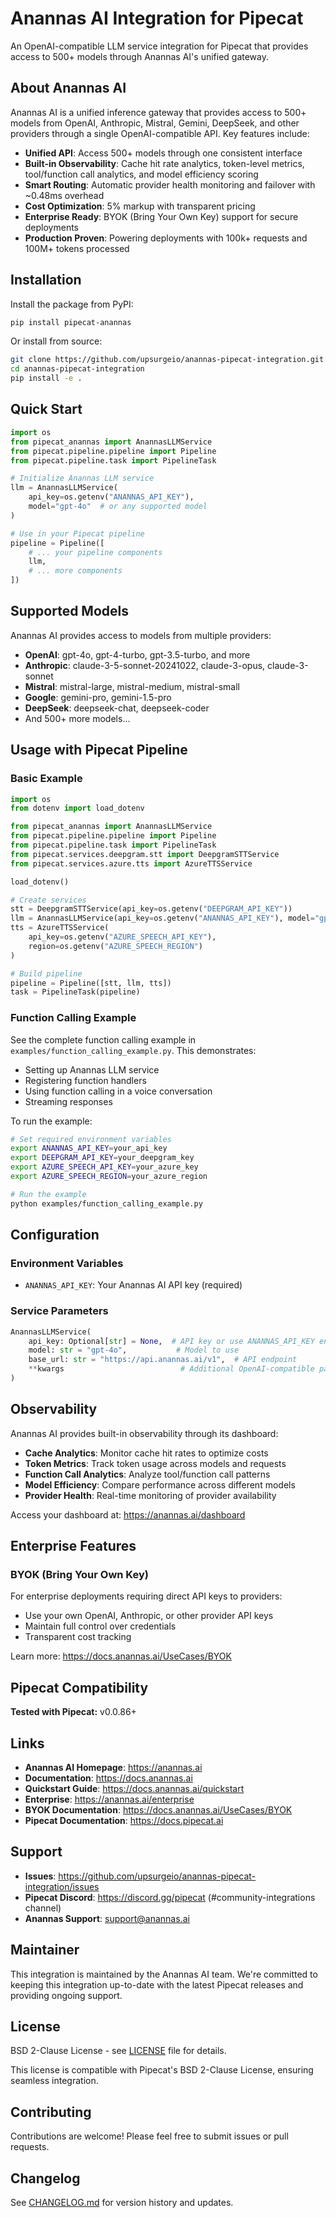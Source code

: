 # Anannas AI Integration for Pipecat

An OpenAI-compatible LLM service integration for Pipecat that provides access to 500+ models through Anannas AI's unified gateway.

## About Anannas AI

Anannas AI is a unified inference gateway that provides access to 500+ models from OpenAI, Anthropic, Mistral, Gemini, DeepSeek, and other providers through a single OpenAI-compatible API. Key features include:

- **Unified API**: Access 500+ models through one consistent interface
- **Built-in Observability**: Cache hit rate analytics, token-level metrics, tool/function call analytics, and model efficiency scoring
- **Smart Routing**: Automatic provider health monitoring and failover with ~0.48ms overhead
- **Cost Optimization**: 5% markup with transparent pricing
- **Enterprise Ready**: BYOK (Bring Your Own Key) support for secure deployments
- **Production Proven**: Powering deployments with 100k+ requests and 100M+ tokens processed

## Installation

Install the package from PyPI:

```bash
pip install pipecat-anannas
```

Or install from source:

```bash
git clone https://github.com/upsurgeio/anannas-pipecat-integration.git
cd anannas-pipecat-integration
pip install -e .
```

## Quick Start

```python
import os
from pipecat_anannas import AnannasLLMService
from pipecat.pipeline.pipeline import Pipeline
from pipecat.pipeline.task import PipelineTask

# Initialize Anannas LLM service
llm = AnannasLLMService(
    api_key=os.getenv("ANANNAS_API_KEY"),
    model="gpt-4o"  # or any supported model
)

# Use in your Pipecat pipeline
pipeline = Pipeline([
    # ... your pipeline components
    llm,
    # ... more components
])
```

## Supported Models

Anannas AI provides access to models from multiple providers:

- **OpenAI**: gpt-4o, gpt-4-turbo, gpt-3.5-turbo, and more
- **Anthropic**: claude-3-5-sonnet-20241022, claude-3-opus, claude-3-sonnet
- **Mistral**: mistral-large, mistral-medium, mistral-small
- **Google**: gemini-pro, gemini-1.5-pro
- **DeepSeek**: deepseek-chat, deepseek-coder
- And 500+ more models...

## Usage with Pipecat Pipeline

### Basic Example

```python
import os
from dotenv import load_dotenv

from pipecat_anannas import AnannasLLMService
from pipecat.pipeline.pipeline import Pipeline
from pipecat.pipeline.task import PipelineTask
from pipecat.services.deepgram.stt import DeepgramSTTService
from pipecat.services.azure.tts import AzureTTSService

load_dotenv()

# Create services
stt = DeepgramSTTService(api_key=os.getenv("DEEPGRAM_API_KEY"))
llm = AnannasLLMService(api_key=os.getenv("ANANNAS_API_KEY"), model="gpt-4o")
tts = AzureTTSService(
    api_key=os.getenv("AZURE_SPEECH_API_KEY"),
    region=os.getenv("AZURE_SPEECH_REGION")
)

# Build pipeline
pipeline = Pipeline([stt, llm, tts])
task = PipelineTask(pipeline)
```

### Function Calling Example

See the complete function calling example in `examples/function_calling_example.py`. This demonstrates:

- Setting up Anannas LLM service
- Registering function handlers
- Using function calling in a voice conversation
- Streaming responses

To run the example:

```bash
# Set required environment variables
export ANANNAS_API_KEY=your_api_key
export DEEPGRAM_API_KEY=your_deepgram_key
export AZURE_SPEECH_API_KEY=your_azure_key
export AZURE_SPEECH_REGION=your_azure_region

# Run the example
python examples/function_calling_example.py
```

## Configuration

### Environment Variables

- `ANANNAS_API_KEY`: Your Anannas AI API key (required)

### Service Parameters

```python
AnannasLLMService(
    api_key: Optional[str] = None,  # API key or use ANANNAS_API_KEY env var
    model: str = "gpt-4o",           # Model to use
    base_url: str = "https://api.anannas.ai/v1",  # API endpoint
    **kwargs                          # Additional OpenAI-compatible parameters
)
```

## Observability

Anannas AI provides built-in observability through its dashboard:

- **Cache Analytics**: Monitor cache hit rates to optimize costs
- **Token Metrics**: Track token usage across models and requests
- **Function Call Analytics**: Analyze tool/function call patterns
- **Model Efficiency**: Compare performance across different models
- **Provider Health**: Real-time monitoring of provider availability

Access your dashboard at: https://anannas.ai/dashboard

## Enterprise Features

### BYOK (Bring Your Own Key)

For enterprise deployments requiring direct API keys to providers:

- Use your own OpenAI, Anthropic, or other provider API keys
- Maintain full control over credentials
- Transparent cost tracking

Learn more: https://docs.anannas.ai/UseCases/BYOK

## Pipecat Compatibility

**Tested with Pipecat:** v0.0.86+

## Links

- **Anannas AI Homepage**: https://anannas.ai
- **Documentation**: https://docs.anannas.ai
- **Quickstart Guide**: https://docs.anannas.ai/quickstart
- **Enterprise**: https://anannas.ai/enterprise
- **BYOK Documentation**: https://docs.anannas.ai/UseCases/BYOK
- **Pipecat Documentation**: https://docs.pipecat.ai

## Support

- **Issues**: https://github.com/upsurgeio/anannas-pipecat-integration/issues
- **Pipecat Discord**: https://discord.gg/pipecat (#community-integrations channel)
- **Anannas Support**: support@anannas.ai

## Maintainer

This integration is maintained by the Anannas AI team. We're committed to keeping this integration up-to-date with the latest Pipecat releases and providing ongoing support.

## License

BSD 2-Clause License - see [LICENSE](LICENSE) file for details.

This license is compatible with Pipecat's BSD 2-Clause License, ensuring seamless integration.

## Contributing

Contributions are welcome! Please feel free to submit issues or pull requests.

## Changelog

See [CHANGELOG.md](CHANGELOG.md) for version history and updates.

